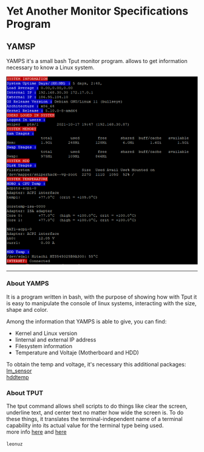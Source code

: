 # Yet Another Monitor Specifications Program 
## YAMSP
 
YAMPS it's a small bash Tput monitor program.
allows to get information necessary to know a Linux system. 

![](/output.png?raw=true "Output from yamsp Monitor")

---

### About YAMPS
It is a program written in bash, with the purpose of showing how with Tput it is easy to 
manipulate the console of linux systems, interacting with the size, shape and color.

Among the information that YAMPS is able to give, you can find: 
- Kernel and Linux version
- Iinternal and external IP address
- Filesystem information
- Temperature and Voltaje (Motherboard and HDD)

To obtain the temp and voltage, it's necessary this additional packages:  
[lm_sensor](https://github.com/lm-sensors/lm-sensors)  
[hddtemp](https://github.com/guzu/hddtemp)

### About TPUT
The tput command allows shell scripts to do things like clear the screen, underline text, 
and center text no matter how wide the screen is. To do these things, it translates the 
terminal-independent name of a terminal capability into its actual value for the terminal 
type being used.  
more info [here](https://linuxcommand.org/lc3_adv_tput.php) and [here](https://www.gnu.org/software/termutils/manual/termutils-2.0/html_chapter/tput_1.html#SEC5)


`leonuz`
